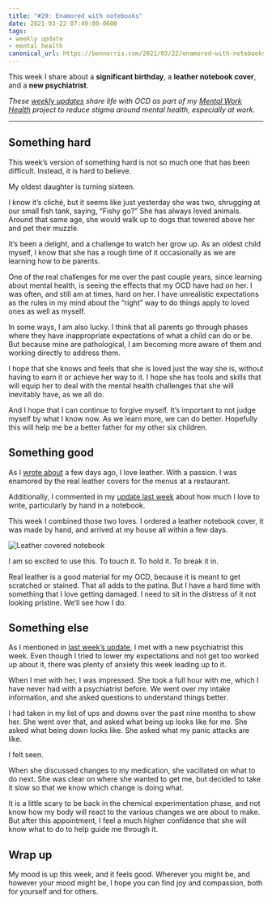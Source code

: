 ```yaml
---
title: "#29: Enamored with notebooks"
date: 2021-03-22 07:49:00-0600
tags:
- weekly update
- mental health
canonical_url: https://bennorris.com/2021/03/22/enamored-with-notebooks
---
```


This week I share about a **significant birthday**, a **leather notebook cover**, and a **new psychiatrist**.

_These [weekly updates](https://bennorris.com/tags/weekly-update/) share life with OCD as part of my [Mental Work Health](https://bennorris.com/mental-work-health) project to reduce stigma around mental health, especially at work._


***

## Something hard
This week’s version of something hard is not so much one that has been difficult. Instead, it is hard to believe.

My oldest daughter is turning sixteen.

I know it’s cliché, but it seems like just yesterday she was two, shrugging at our small fish tank, saying, “Fishy go?” She has always loved animals. Around that same age, she would walk up to dogs that towered above her and pet their muzzle.

It’s been a delight, and a challenge to watch her grow up. As an oldest child myself, I know that she has a rough time of it occasionally as we are learning how to be parents.

One of the real challenges for me over the past couple years, since learning about mental health, is seeing the effects that my OCD have had on her. I was often, and still am at times, hard on her. I have unrealistic expectations as the rules in my mind about the “right” way to do things apply to loved ones as well as myself.

In some ways, I am also lucky. I think that all parents go through phases where they have inappropriate expectations of what a child can do or be. But because mine are pathological, I am becoming more aware of them and working directly to address them.

I hope that she knows and feels that she is loved just the way she is, without having to earn it or achieve her way to it. I hope she has tools and skills that will equip her to deal with the mental health challenges that she will inevitably have, as we all do.

And I hope that I can continue to forgive myself. It’s important to not judge myself by what I know now. As we learn more, we can do better. Hopefully this will help me be a better father for my other six children.

## Something good
As I [wrote about](https://world.hey.com/bennorris/leather-menu-covers-6c481711) a few days ago, I love leather. With a passion. I was enamored by the real leather covers for the menus at a restaurant.

Additionally, I commented in my [update last week](https://bennorris.com/2021/03/17/waves-of-change) about how much I love to write, particularly by hand in a notebook.

This week I combined those two loves. I ordered a leather notebook cover, it was made by hand, and arrived at my house all within a few days.

![Leather covered notebook](https://media.bennorris.com/images/mentalworkhealth/uploads/2021/3a9e2cda4e.jpg)

I am so excited to use this. To touch it. To hold it. To break it in.

Real leather is a good material for my OCD, because it is meant to get scratched or stained. That all adds to the patina. But I have a hard time with something that I love getting damaged. I need to sit in the distress of it not looking pristine. We’ll see how I do.

## Something else
As I mentioned in [last week’s update](https://bennorris.com/2021/03/17/waves-of-change), I met with a new psychiatrist this week. Even though I tried to lower my expectations and not get too worked up about it, there was plenty of anxiety this week leading up to it.

When I met with her, I was impressed. She took a full hour with me, which I have never had with a psychiatrist before. We went over my intake information, and she asked questions to understand things better.

I had taken in my list of ups and downs over the past nine months to show her. She went over that, and asked what being up looks like for me. She asked what being down looks like. She asked what my panic attacks are like.

I felt seen.

When she discussed changes to my medication, she vacillated on what to do next. She was clear on where she wanted to get me, but decided to take it slow so that we know which change is doing what.

It is a little scary to be back in the chemical experimentation phase, and not know how my body will react to the various changes we are about to make. But after this appointment, I feel a much higher confidence that she will know what to do to help guide me through it.

## Wrap up
My mood is up this week, and it feels good. Wherever you might be, and however your mood might be, I hope you can find joy and compassion, both for yourself and for others. 

